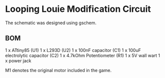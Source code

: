 Looping Louie Modification Circuit
==================================

The schematic was designed using gschem.

BOM
---

  1 x ATtiny85 (U1)
  1 x L293D (U2)
  1 x 100nF capacitor (C1)
  1 x 100uF electrolytic capacitor (C2)
  1 x 4.7kOhm Potentiometer (R1)
  1 x 5V wall wart
  1 x power jack

M1 denotes the original motor included in the game.
